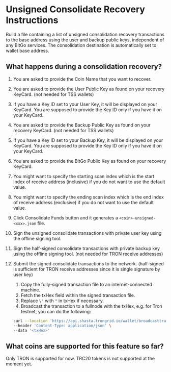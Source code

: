 # Unsigned Consolidate Recovery Instructions

Build a file containing a list of unsigned consolidation recovery transactions to the base address using the user and backup public keys, independent of any BitGo services. The consolidation destination is automatically set to wallet base address.

## What happens during a consolidation recovery?

1. You are asked to provide the Coin Name that you want to recover.

2. You are asked to provide the User Public Key as found on your recovery KeyCard. (not needed for TSS wallets)

3. If you have a Key ID set to your User Key, it will be displayed on your KeyCard. You are supposed to provide the Key ID only if you have it on your KeyCard.

4. You are asked to provide the Backup Public Key as found on your recovery KeyCard. (not needed for TSS wallets)

5. If you have a Key ID set to your Backup Key, it will be displayed on your KeyCard. You are supposed to provide the Key ID only if you have it on your KeyCard.

6. You are asked to provide the BitGo Public Key as found on your recovery KeyCard.

7. You might want to specify the starting scan index which is the start index of receive address (inclusive) if you do not want to use the default value.

8. You might want to specify the ending scan index which is the end index of receive address (exclusive) if you do not want to use the default value.

9. Click Consolidate Funds button and it generates a `<coin>-unsigned-<xxx>.json` file.

10. Sign the unsigned consolidate transactions with private user key using the offline signing tool.

11. Sign the half-signed consolidate transactions with private backup key using the offline signing tool. (not needed for TRON receive addresses)

12. Submit the signed consolidate transactions to the network. (half-signed is sufficient for TRON receive addresses since it is single signature by user key)
    1. Copy the fully-signed transaction file to an internet-connected machine.
    2. Fetch the txHex field within the signed transaction file.
    3. Replace `\"` with `"` in txHex if necessary.
    4. Broadcast the transaction to a fullnode with the txHex, e.g. for Tron testnet, you can do the following:
    ```bash
    curl --location 'https://api.shasta.trongrid.io/wallet/broadcasttransaction' \
    --header 'Content-Type: application/json' \
    --data '<txHex>'
    ```

## What coins are supported for this feature so far?

Only TRON is supported for now. TRC20 tokens is not supported at the moment yet.
